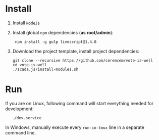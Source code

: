 # Install

1. Install [`NodeJs`](https://nodejs.org)

2. Install global `npm` dependencies (**as root/admin**):

        npm install -g gulp livescript@1.4.0


3. Download the project template, install project dependencies:

       git clone --recursive https://github.com/ceremcem/vote-is-well
       cd vote-is-well
       ./scada.js/install-modules.sh

# Run

If you are on Linux, following command will start everything needed for development:

       ./dev.service

In Windows, manually execute every `run-in-tmux` line in a separate command line.
